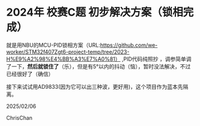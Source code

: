 # 2024年 校赛C题 初步解决方案（锁相完成）

就是用NBU的MCU-PID锁相方案（URL:https://github.com/we-worker/STM32f407Zgt6-project-temp/tree/2023-H%E9%A2%98%E4%BB%A3%E7%A0%81） ,PID代码纯照抄
，调参简单调了一下，**然后就锁住了**（乐），但是有5°以内的抖动（恼），暂时没法解决，不过已经很好了（确信）

接下来试试用AD9833(因为它可以出三种波，更好用)，这个项目作为蓝本先隔离。

2025/02/06

ChrisChan 




